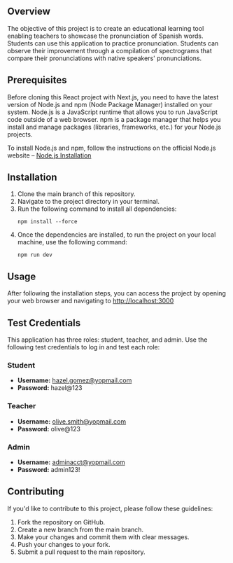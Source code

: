 ## Overview

The objective of this project is to create an educational learning tool enabling teachers to showcase the pronunciation of Spanish words. Students can use this application to practice pronunciation. Students can observe their improvement through a compilation of spectrograms that compare their pronunciations with native speakers' pronunciations.

## Prerequisites
Before cloning this React project with Next.js, you need to have the latest version of Node.js and npm (Node Package Manager) installed on your system. Node.js is a JavaScript runtime that allows you to run JavaScript code outside of a web browser. npm is a package manager that helps you install and manage packages (libraries, frameworks, etc.) for your Node.js projects.

To install Node.js and npm, follow the instructions on the official Node.js website – [Node.js Installation](https://nodejs.org/)

## Installation
1. Clone the main branch of this repository.
2. Navigate to the project directory in your terminal.
3. Run the following command to install all dependencies:
    ```
    npm install --force
    ```
4. Once the dependencies are installed, to run the project on your local machine, use the following command:
    ```
    npm run dev
    ```

## Usage
After following the installation steps, you can access the project by opening your web browser and navigating to [http://localhost:3000](http://localhost:3000)

## Test Credentials
This application has three roles: student, teacher, and admin. Use the following test credentials to log in and test each role:
### Student
- **Username:** hazel.gomez@yopmail.com
- **Password:** hazel@123

### Teacher
- **Username:** olive.smith@yopmail.com 
- **Password:** olive@123

### Admin
- **Username:** adminacct@yopmail.com
- **Password:** admin123!

## Contributing

If you'd like to contribute to this project, please follow these guidelines:

1. Fork the repository on GitHub.
2. Create a new branch from the main branch.
3. Make your changes and commit them with clear messages.
4. Push your changes to your fork.
5. Submit a pull request to the main repository.
